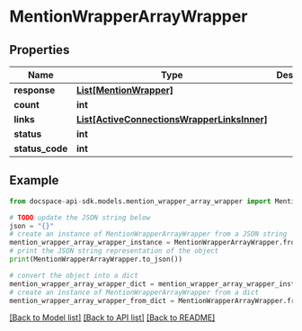 # MentionWrapperArrayWrapper

## Properties

Name | Type | Description | Notes
------------ | ------------- | ------------- | -------------
**response** | [**List[MentionWrapper]**](MentionWrapper.md) |  | [optional] 
**count** | **int** |  | [optional] 
**links** | [**List[ActiveConnectionsWrapperLinksInner]**](ActiveConnectionsWrapperLinksInner.md) |  | [optional] 
**status** | **int** |  | [optional] 
**status_code** | **int** |  | [optional] 

## Example

```python
from docspace-api-sdk.models.mention_wrapper_array_wrapper import MentionWrapperArrayWrapper

# TODO update the JSON string below
json = "{}"
# create an instance of MentionWrapperArrayWrapper from a JSON string
mention_wrapper_array_wrapper_instance = MentionWrapperArrayWrapper.from_json(json)
# print the JSON string representation of the object
print(MentionWrapperArrayWrapper.to_json())

# convert the object into a dict
mention_wrapper_array_wrapper_dict = mention_wrapper_array_wrapper_instance.to_dict()
# create an instance of MentionWrapperArrayWrapper from a dict
mention_wrapper_array_wrapper_from_dict = MentionWrapperArrayWrapper.from_dict(mention_wrapper_array_wrapper_dict)
```
[[Back to Model list]](../README.md#documentation-for-models) [[Back to API list]](../README.md#documentation-for-api-endpoints) [[Back to README]](../README.md)


